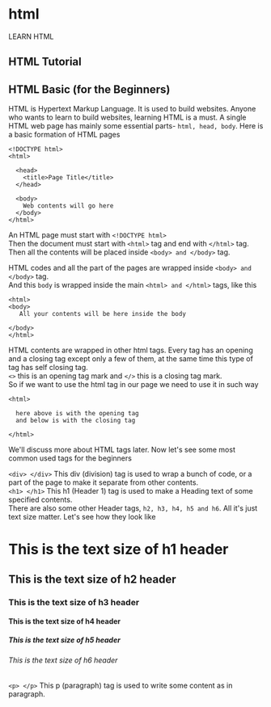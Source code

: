 # html
LEARN HTML

## HTML Tutorial

## HTML Basic (for the Beginners)

HTML is Hypertext Markup Language. It is used to build websites. Anyone who wants to learn to build websites, learning HTML is a must. 
A single HTML web page has mainly some essential parts- `html, head, body`. Here is a basic formation of HTML pages
```
<!DOCTYPE html>
<html>

  <head>
    <title>Page Title</title>
  </head>
  
  <body>
    Web contents will go here
  </body>
</html>
```
An HTML page must start with `<!DOCTYPE html>` <br/>
Then the document must start with `<html>` tag and end with `</html>` tag. </br>
Then all the contents will be placed inside `<body> and </body>` tag.</br>




HTML codes and all the part of the pages are wrapped inside `<body> and </body>` tag. <br/>
And this `body` is wrapped inside the main `<html> and </html>` tags, like this <br/>
```
<html>
<body>
   All your contents will be here inside the body

</body>
</html>
```

HTML contents are wrapped in other html tags. Every tag has an opening and a closing tag except only a few of them, at the same time this type of tag has self closing tag. <br/>
`<>` this is an opening tag mark and `</>` this is a closing tag mark. <br/>
So if we want to use the html tag in our page we need to use it in such way <br/>
```
<html>

  here above is with the opening tag
  and below is with the closing tag

</html>
```

We'll discuss more about HTML tags later. Now let's see some most common used tags for the beginners <br/>

`<div> </div>` This div (division) tag is used to wrap a bunch of code, or a part of the page to make it separate from other contents.<br/>
`<h1> </h1>` This h1 (Header 1) tag is used to make a Heading text of some specified contents. <br/>
There are also some other Header tags, `h2, h3, h4, h5 and h6`. All it's just text size matter. Let's see how they look like<br/>
# This is the text size of h1 header
## This is the text size of h2 header
### This is the text size of h3 header
#### This is the text size of h4 header
##### This is the text size of h5 header
###### This is the text size of h6 header
`<p> </p>` This p (paragraph) tag is used to write some content as in paragraph. <br/>




